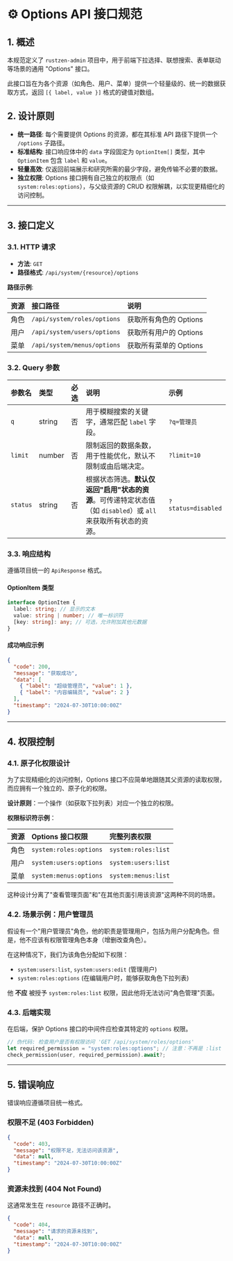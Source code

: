 # ⚙️ Options API 接口规范

## 1. 概述

本规范定义了 `rustzen-admin` 项目中，用于前端下拉选择、联想搜索、表单联动等场景的通用 "Options" 接口。

此接口旨在为各个资源（如角色、用户、菜单）提供一个轻量级的、统一的数据获取方式，返回 `[{ label, value }]` 格式的键值对数组。

## 2. 设计原则

- **统一路径**: 每个需要提供 Options 的资源，都在其标准 API 路径下提供一个 `/options` 子路径。
- **标准结构**: 接口响应体中的 `data` 字段固定为 `OptionItem[]` 类型，其中 `OptionItem` 包含 `label` 和 `value`。
- **轻量高效**: 仅返回前端展示和研究所需的最少字段，避免传输不必要的数据。
- **独立权限**: Options 接口拥有自己独立的权限点（如 `system:roles:options`），与父级资源的 CRUD 权限解耦，以实现更精细化的访问控制。

---

## 3. 接口定义

### 3.1. HTTP 请求

- **方法**: `GET`
- **路径格式**: `/api/system/{resource}/options`

**路径示例**:

| 资源 | 接口路径                    | 说明                   |
| :--- | :-------------------------- | :--------------------- |
| 角色 | `/api/system/roles/options` | 获取所有角色的 Options |
| 用户 | `/api/system/users/options` | 获取所有用户的 Options |
| 菜单 | `/api/system/menus/options` | 获取所有菜单的 Options |

### 3.2. Query 参数

| 参数名   | 类型   | 必选 | 说明                                                                                                           | 示例               |
| :------- | :----- | :--- | :------------------------------------------------------------------------------------------------------------- | :----------------- |
| `q`      | string | 否   | 用于模糊搜索的关键字，通常匹配 `label` 字段。                                                                  | `?q=管理员`        |
| `limit`  | number | 否   | 限制返回的数据条数，用于性能优化，默认不限制或由后端决定。                                                     | `?limit=10`        |
| `status` | string | 否   | 根据状态筛选。**默认仅返回"启用"状态的资源**。可传递特定状态值（如 `disabled`）或 `all` 来获取所有状态的资源。 | `?status=disabled` |

### 3.3. 响应结构

遵循项目统一的 `ApiResponse` 格式。

#### OptionItem 类型

```typescript
interface OptionItem {
  label: string; // 显示的文本
  value: string | number; // 唯一标识符
  [key: string]: any; // 可选，允许附加其他元数据
}
```

#### 成功响应示例

```json
{
  "code": 200,
  "message": "获取成功",
  "data": [
    { "label": "超级管理员", "value": 1 },
    { "label": "内容编辑员", "value": 2 }
  ],
  "timestamp": "2024-07-30T10:00:00Z"
}
```

---

## 4. 权限控制

### 4.1. 原子化权限设计

为了实现精细化的访问控制，Options 接口不应简单地跟随其父资源的读取权限，而应拥有一个独立的、原子化的权限。

**设计原则**：一个操作（如获取下拉列表）对应一个独立的权限。

**权限标识符示例**：

| 资源 | Options 接口权限       | 完整列表权限        |
| :--- | :--------------------- | :------------------ |
| 角色 | `system:roles:options` | `system:roles:list` |
| 用户 | `system:users:options` | `system:users:list` |
| 菜单 | `system:menus:options` | `system:menus:list` |

这种设计分离了"查看管理页面"和"在其他页面引用该资源"这两种不同的场景。

### 4.2. 场景示例：用户管理员

假设有一个"用户管理员"角色，他的职责是管理用户，包括为用户分配角色。但是，他不应该有权限管理角色本身（增删改查角色）。

在这种情况下，我们为该角色分配如下权限：

- `system:users:list`, `system:users:edit` (管理用户)
- `system:roles:options` (在编辑用户时，能够获取角色下拉列表)

他 **不应** 被授予 `system:roles:list` 权限，因此他将无法访问"角色管理"页面。

### 4.3. 后端实现

在后端，保护 Options 接口的中间件应检查其特定的 `options` 权限。

```rust
// 伪代码: 检查用户是否有权限访问 'GET /api/system/roles/options'
let required_permission = "system:roles:options"; // 注意：不再是 :list
check_permission(user, required_permission).await?;
```

---

## 5. 错误响应

错误响应遵循项目统一格式。

### 权限不足 (403 Forbidden)

```json
{
  "code": 403,
  "message": "权限不足，无法访问该资源",
  "data": null,
  "timestamp": "2024-07-30T10:00:00Z"
}
```

### 资源未找到 (404 Not Found)

这通常发生在 `resource` 路径不正确时。

```json
{
  "code": 404,
  "message": "请求的资源未找到",
  "data": null,
  "timestamp": "2024-07-30T10:00:00Z"
}
```

